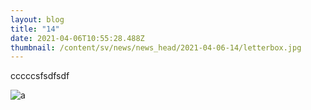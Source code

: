 ```yaml
---
layout: blog
title: "14"
date: 2021-04-06T10:55:28.488Z
thumbnail: /content/sv/news/news_head/2021-04-06-14/letterbox.jpg
---
```

cccccsfsdfsdf

![a](/images/uploads/letterbox.jpg "aa")